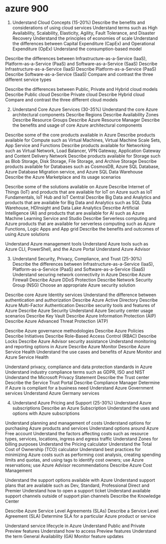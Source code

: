 # azure 900

1. Understand Cloud Concepts (15-20%)
Describe the benefits and considerations of using cloud services
Understand terms such as High Availability, Scalability, Elasticity, Agility, Fault Tolerance, and Disaster Recovery
Understand the principles of economies of scale
Understand the differences between Capital Expenditure (CapEx) and Operational Expenditure (OpEx)
Understand the consumption-based model

Describe the differences between Infrastructure-as-a-Service (IaaS), Platform-as-a-Service (PaaS) and Software-as-a-Service (SaaS)
Describe Infrastructure-as-a-Service (IaaS)
Describe Platform-as-a-Service (PaaS)
Describe Software-as-a-Service (SaaS)
Compare and contrast the three different service types

Describe the differences between Public, Private and Hybrid cloud models
Describe Public cloud
Describe Private cloud
Describe Hybrid cloud
Compare and contrast the three different cloud models

2. Understand Core Azure Services (30-35%)
Understand the core Azure architectural components
Describe Regions
Describe Availability Zones
Describe Resource Groups
Describe Azure Resource Manager
Describe the benefits and usage of core Azure architectural components

Describe some of the core products available in Azure
Describe products available for Compute such as Virtual Machines, Virtual Machine Scale Sets, App Service and Functions
Describe products available for Networking such as Virtual Network, Load Balancer, VPN Gateway, Application Gateway and Content Delivery Network
Describe products available for Storage such as Blob Storage, Disk Storage, File Storage, and Archive Storage
Describe products available for Databases such as CosmosDB, Azure SQL Database, Azure Database Migration service, and Azure SQL Data Warehouse
Describe the Azure Marketplace and its usage scenarios

Describe some of the solutions available on Azure
Describe Internet of Things (IoT) and products that are available for IoT on Azure such as IoT Fundamentals, IoT Hub and IoT Central
Describe Big Data and Analytics and products that are available for Big Data and Analytics such as SQL Data Warehouse, HDInsight and Data Lake Analytics
Describe Artificial Intelligence (AI) and products that are available for AI such as Azure Machine Learning Service and Studio
Describe Serverless computing and Azure products that are available for serverless computing such as Azure Functions, Logic Apps and App grid
Describe the benefits and outcomes of using Azure solutions

Understand Azure management tools
Understand Azure tools such as Azure CLI, PowerShell, and the Azure Portal
Understand Azure Advisor


3. Understand Security, Privacy, Compliance, and Trust (25-30%)
Describe the differences between Infrastructure-as-a-Service (IaaS), Platform-as-a-Service (PaaS) and Software-as-a-Service (SaaS)
Understand securing network connectivity in Azure
Describe Azure Firewall
Describe Azure DDoS Protection
Describe Network Security Group (NSG)
Choose an appropriate Azure security solution

Describe core Azure Identity services
Understand the difference between authentication and authorization
Describe Azure Active Directory
Describe Azure Multi-Factor Authentication
Describe security tools and features of Azure
Describe Azure Security
Understand Azure Security center usage scenarios
Describe Key Vault
Describe Azure Information Protection (AIP)
Describe Azure Advanced Threat Protection (ATP)

Describe Azure governance methodologies
Describe Azure Policies
Describe Initiatives
Describe Role-Based Access Control (RBAC)
Describe Locks
Describe Azure Advisor security assistance
Understand monitoring and reporting options in Azure
Describe Azure Monitor
Describe Azure Service Health
Understand the use cases and benefits of Azure Monitor and Azure Service Health

Understand privacy, compliance and data protection standards in Azure
Understand industry compliance terms such as GDPR, ISO and NIST
Understand the Microsoft Privacy Statement
Describe the Trust center
Describe the Service Trust Portal
Describe Compliance Manager
Determine if Azure is compliant for a business need
Understand Azure Government services
Understand Azure Germany services

4. Understand Azure Pricing and Support (25-30%)
Understand Azure subscriptions
Describe an Azure Subscription
Understand the uses and options with Azure subscriptions

Understand planning and management of costs
Understand options for purchasing Azure products and services
Understand options around Azure Free account
Understand the factors affecting costs such as resource types, services, locations, ingress and egress traffic
Understand Zones for billing purposes
Understand the Pricing calculator
Understand the Total Cost of Ownership (TCO) calculator
Understand best practices for minimizing Azure costs such as performing cost analysis, creating spending limits and quotas, and using tags to identify cost owners; use Azure reservations; use Azure Advisor recommendations
Describe Azure Cost Management

Understand the support options available with Azure
Understand support plans that are available such as Dev, Standard, Professional Direct and Premier
Understand how to open a support ticket
Understand available support channels outside of support plan channels
Describe the Knowledge Center

Describe Azure Service Level Agreements (SLAs)
Describe a Service Level Agreement (SLA)
Determine SLA for a particular Azure product or service

Understand service lifecycle in Azure
Understand Public and Private Preview features
Understand how to access Preview features
Understand the term General Availability (GA)
Monitor feature updates



